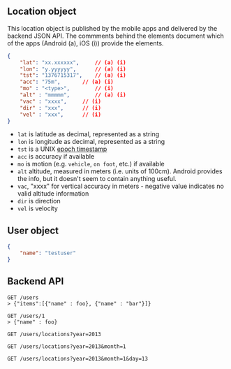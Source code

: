 
## Location object

This location object is published by the mobile apps and delivered by the backend JSON API.
The commments behind the elements document which of the apps (Android (a), iOS (i)) provide
the elements.

```json
{
    "lat": "xx.xxxxxx", 	// (a) (i)
    "lon": "y.yyyyyy", 		// (a) (i)
    "tst": "1376715317",	// (a) (i)
    "acc": "75m",		// (a) (i)
    "mo" : "<type>", 		// (i)
    "alt" : "mmmmm",		// (a) (i)
    "vac" : "xxxx",		// (i)
    "dir" : "xxx",		// (i)
    "vel" : "xxx",		// (i)
}
```

* `lat` is latitude as decimal, represented as a string
* `lon` is longitude as decimal, represented as a string
* `tst` is a UNIX [epoch timestamp](http://en.wikipedia.org/wiki/Unix_time)
* `acc` is accuracy if available
* `mo` is motion (e.g. `vehicle`, `on foot`, etc.) if available
* `alt` altitude, measured in meters (i.e. units of 100cm). Android provides the info, but it doesn't seem to contain anything useful.
* `vac`,  "xxxx" for vertical accuracy in meters - negative value indicates no valid altitude information
* `dir` is direction
* `vel` is velocity

## User object
```json
{
    "name": "testuser"
}
```

## Backend API

```none
GET /users
> {"items":[{"name" : foo}, {"name" : "bar"}]}
```

```none
GET /users/1
> {"name" : foo}
```

```none
GET /users/locations?year=2013
```
```none
GET /users/locations?year=2013&month=1
```
```none
GET /users/locations?year=2013&month=1&day=13
```

